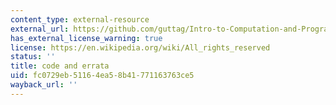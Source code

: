 ```yaml
---
content_type: external-resource
external_url: https://github.com/guttag/Intro-to-Computation-and-Programming
has_external_license_warning: true
license: https://en.wikipedia.org/wiki/All_rights_reserved
status: ''
title: code and errata
uid: fc0729eb-5116-4ea5-8b41-771163763ce5
wayback_url: ''
---
```


